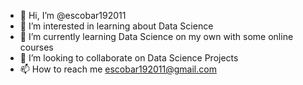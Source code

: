 - 👋 Hi, I’m @escobar192011
- 👀 I’m interested in learning about Data Science
- 🌱 I’m currently learning Data Science on my own with some online courses
- 💞️ I’m looking to collaborate on Data Science Projects
- 📫 How to reach me escobar192011@gmail.com

<!---
escobar192011/escobar192011 is a ✨ special ✨ repository because its `README.md` (this file) appears on your GitHub profile.
You can click the Preview link to take a look at your changes.
--->
